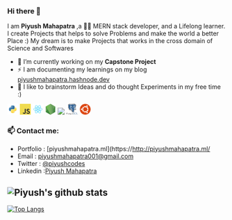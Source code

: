 ### Hi there 👋

<!--
**piyush-mahapatra-au6/piyush-mahapatra-au6** is a ✨ _special_ ✨ repository because its `README.md` (this file) appears on your GitHub profile.

Here are some ideas to get you started:

- 🔭 I’m currently working on ...
- 🌱 I’m currently learning ...
- 👯 I’m looking to collaborate on ...
- 🤔 I’m looking for help with ...
- 💬 Ask me about ...
- 📫 How to reach me: ...
- 😄 Pronouns: ...
- ⚡ Fun fact: ...
-->

I am **Piyush Mahapatra** ,a 👨‍💻 MERN stack developer, and a Lifelong learner. I create  Projects that helps to solve Problems and make the world a better Place :) My dream is to make Projects that works in the cross domain of Science and Softwares

- 🔭 I’m currently working on my **Capstone Project**
- ⚡ I am documenting my learnings on my blog [piyushmahapatra.hashnode.dev](https://piyushmahapatra.ml/)
- 💬 I like to brainstorm Ideas and do thought Experiments in my free time :)

<code><img height='25' src="https://raw.githubusercontent.com/github/explore/80688e429a7d4ef2fca1e82350fe8e3517d3494d/topics/python/python.png"></img></code>
<code><img height="25" src="https://raw.githubusercontent.com/github/explore/80688e429a7d4ef2fca1e82350fe8e3517d3494d/topics/javascript/javascript.png"></code>
<code><img height="25" src="https://raw.githubusercontent.com/github/explore/80688e429a7d4ef2fca1e82350fe8e3517d3494d/topics/react/react.png"></code>
<code><img height='25' src="https://raw.githubusercontent.com/github/explore/80688e429a7d4ef2fca1e82350fe8e3517d3494d/topics/nodejs/nodejs.png"></img></code>
<code><img height='25' src="https://miro.medium.com/max/640/1*-ivYkzeuYJedPKdEdfnNlg.png"></img></code>
<code><img height='25' src="https://raw.githubusercontent.com/docker-library/docs/01c12653951b2fe592c1f93a13b4e289ada0e3a1/postgres/logo.png"></img></code>
<code><img height='25' src="https://raw.githubusercontent.com/github/explore/80688e429a7d4ef2fca1e82350fe8e3517d3494d/topics/ubuntu/ubuntu.png"></img></code>

### 📫 Contact me:
- Portfolio : [piyushmahapatra.ml](https://http://piyushmahapatra.ml/
- Email : piyushmahapatra001@gmail.com
- Twitter : [@piyushcodes](https://twitter.com/piyushcodes)
- Linkedin :[Piyush Mahapatra](https://www.linkedin.com/in/piyush-mahapatra-b28221195/)


![Piyush's github stats](https://github-readme-stats.vercel.app/api?username=piyush-mahapatra-au6&count_private=true&show_icons=true)
---
[![Top Langs](https://github-readme-stats.vercel.app/api/top-langs/?username=piyush-mahapatra-au6&layout=compact)](https://github.com/anuraghazra/github-readme-stats)




